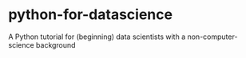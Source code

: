 # python-for-datascience
A Python tutorial for (beginning) data scientists with a non-computer-science background
